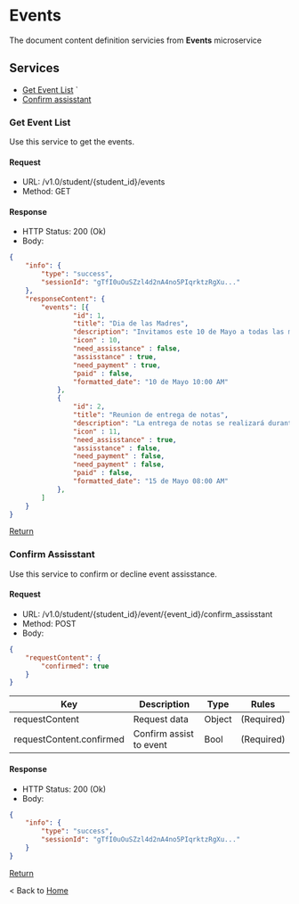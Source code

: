 # Events

The document content definition servicies from **Events** microservice

## Services

* [Get Event List](#EventList)  `
* [Confirm assisstant ](#ConfirmAssisstant)  


### Get Event List


Use this service to get the events.

#### Request

* URL: /v1.0/student/{student_id}/events
* Method: GET

#### Response

* HTTP Status: 200 (Ok)
* Body:

``` json
{
    "info": {
        "type": "success",
        "sessionId": "gTfI0uOuSZzl4d2nA4no5PIqrktzRgXu..."
    },
    "responseContent": {
        "events": [{
                "id": 1,
                "title": "Dia de las Madres",
                "description": "Invitamos este 10 de Mayo a todas las madres...",
                "icon" : 10,
                "need_assisstance" : false,
                "assisstance" : true,
                "need_payment" : true,
                "paid" : false,
                "formatted_date": "10 de Mayo 10:00 AM"
            },
            {
                "id": 2,
                "title": "Reunion de entrega de notas",
                "description": "La entrega de notas se realizará durante toda la mañana,se suspenden clases de los alumnos.",
                "icon" : 11,
                "need_assisstance" : true,
                "assisstance" : false,
                "need_payment" : false,
                "need_payment" : false,
                "paid" : false,
                "formatted_date": "15 de Mayo 08:00 AM"
            },
        ]
    }
}
```

[Return](#EventList)

### Confirm Assisstant

Use this service to confirm or decline event assisstance.

#### Request

* URL: /v1.0/student/{student_id}/event/{event_id}/confirm_assisstant
* Method: POST
* Body:

``` json
{
    "requestContent": {
        "confirmed": true
    }
}
```

| Key | Description | Type | Rules |
|-----|-------------|------|-------|
| requestContent | Request data | Object | (Required) |
| requestContent.confirmed | Confirm assist to event | Bool | (Required) |

#### Response

* HTTP Status: 200 (Ok)
* Body:

``` json
{
    "info": {
        "type": "success",
        "sessionId": "gTfI0uOuSZzl4d2nA4no5PIqrktzRgXu..."
    }
}
```

[Return](#ConfirmAssisstant)


< Back to [Home](../home.md)

